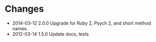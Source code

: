 # Changes

* 2014-03-12 2.0.0 Upgrade for Ruby 2, Psych 2, and short method names.
* 2012-03-14 1.5.0 Update docs, tests



